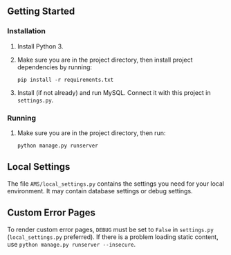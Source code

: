 ## Getting Started
### Installation

1. Install Python 3.
2. Make sure you are in the project directory, then install project dependencies by running:

    `pip install -r requirements.txt`

3. Install (if not already) and run MySQL. Connect it with this project in `settings.py`.

### Running

1. Make sure you are in the project directory, then run:

    `python manage.py runserver`

## Local Settings
The file `AMS/local_settings.py` contains the settings you need for your local environment. It may contain database settings or debug settings.

## Custom Error Pages
To render custom error pages, `DEBUG` must be set to `False` in `settings.py` (`local_settings.py` preferred). If there is a problem loading static content, use `python manage.py runserver --insecure`.